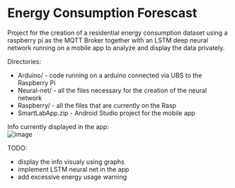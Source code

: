 # Energy Consumption Forescast
Project for the creation of a residential energy consumption dataset using a raspberry pi as the MQTT Broker together with an LSTM deep neural network running on a mobile app to analyze and display the data privately.

Directories:  
- Arduino/  - code running on a arduino connected via UBS to the Raspberry Pi  
- Neural-net/  - all the files necessary for the creation of the neural network  
- Raspberry/  - all the files that are currently on the Rasp  
- SmartLabApp.zip  - Android Studio project for the mobile app

Info currently displayed in the app:  
![image](https://user-images.githubusercontent.com/94933775/167912463-8c51e367-5867-4091-b8d1-ef75dcd1cfb0.png)

TODO:  
- display the info visualy using graphs  
- implement LSTM neural net in the app  
- add excessive energy usage warning
